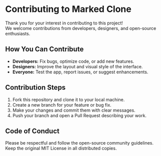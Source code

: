 # Contributing to Marked Clone

Thank you for your interest in contributing to this project!  
We welcome contributions from developers, designers, and open-source enthusiasts.

## How You Can Contribute
- **Developers:** Fix bugs, optimize code, or add new features.  
- **Designers:** Improve the layout and visual style of the interface.  
- **Everyone:** Test the app, report issues, or suggest enhancements.

## Contribution Steps
1. Fork this repository and clone it to your local machine.  
2. Create a new branch for your feature or bug fix.  
3. Make your changes and commit them with clear messages.  
4. Push your branch and open a Pull Request describing your work.

## Code of Conduct
Please be respectful and follow the open-source community guidelines.  
Keep the original MIT License in all distributed copies.
